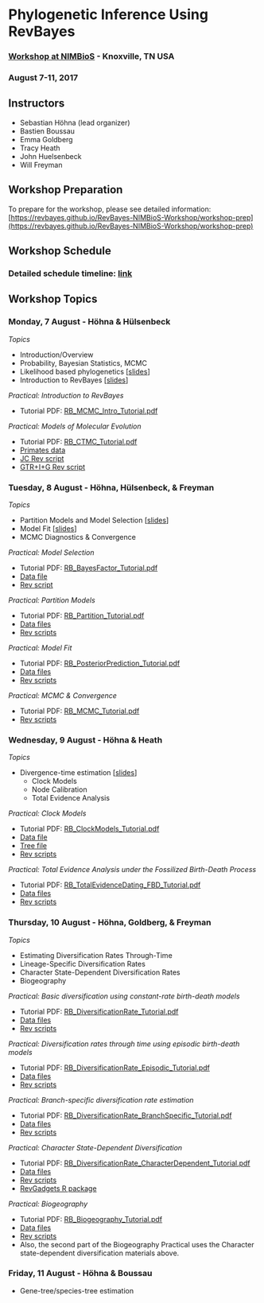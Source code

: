 # Phylogenetic Inference Using RevBayes

### [Workshop at NIMBioS](http://www.nimbios.org/tutorials/revbayes.html) - Knoxville, TN USA
### August 7-11, 2017

## Instructors

* Sebastian Höhna (lead organizer)
* Bastien Boussau
* Emma Goldberg
* Tracy Heath
* John Huelsenbeck
* Will Freyman

## Workshop Preparation

To prepare for the workshop, please see detailed information: [https://revbayes.github.io/RevBayes-NIMBioS-Workshop/workshop-prep](https://revbayes.github.io/RevBayes-NIMBioS-Workshop/workshop-prep)

## Workshop Schedule

### Detailed schedule timeline: [link](https://docs.google.com/spreadsheets/d/1zFW6yIMoHWa6_XHvesCLTyUDE3NuSoqb_ou80a9sA1g/edit#gid=0)

## Workshop Topics

### Monday, 7 August - Höhna & Hülsenbeck

*Topics*

* Introduction/Overview
* Probability, Bayesian Statistics, MCMC
* Likelihood based phylogenetics [[slides](https://github.com/revbayes/RevBayes-NIMBioS-Workshop/blob/master/slides/Huelsenbeck_Aug7_Likelihood_Phylo.pdf)]
* Introduction to RevBayes [[slides](https://github.com/revbayes/RevBayes-NIMBioS-Workshop/blob/master/slides/Hoehna_Aug7_RevBayes_Intro.pdf)]

*Practical: Introduction to RevBayes*

* Tutorial PDF: [RB_MCMC_Intro_Tutorial.pdf](https://github.com/revbayes/revbayes_tutorial/raw/master/tutorial_TeX/RB_MCMC_Intro_Tutorial/RB_MCMC_Intro_Tutorial.pdf)

*Practical: Models of Molecular Evolution*

* Tutorial PDF: [RB_CTMC_Tutorial.pdf](https://github.com/revbayes/revbayes_tutorial/raw/master/tutorial_TeX/RB_CTMC_Tutorial/RB_CTMC_Tutorial.pdf)
* [Primates data](https://raw.githubusercontent.com/revbayes/revbayes_tutorial/master/RB_CTMC_Tutorial/data/primates_and_galeopterus_cytb.nex)
* [JC Rev script](https://raw.githubusercontent.com/revbayes/revbayes_tutorial/master/RB_CTMC_Tutorial/scripts/mcmc_JC.Rev)
* [GTR+I+G Rev script](http://rawgit.com/revbayes/revbayes_tutorial/master/RB_CTMC_Tutorial/scripts/mcmc_GTR_Gamma_Inv.Rev)

### Tuesday, 8 August - Höhna, Hülsenbeck, & Freyman

*Topics*

* Partition Models and Model Selection [[slides](https://github.com/revbayes/RevBayes-NIMBioS-Workshop/blob/master/slides/Hoehna_Aug8_Model_Selection.pdf)]
* Model Fit [[slides](https://github.com/revbayes/RevBayes-NIMBioS-Workshop/blob/master/slides/Hoehna_Aug8_Model_Fit.pdf)]
* MCMC Diagnostics & Convergence

*Practical: Model Selection*

* Tutorial PDF: [RB_BayesFactor_Tutorial.pdf](https://github.com/revbayes/revbayes_tutorial/raw/master/tutorial_TeX/RB_BayesFactor_Tutorial/RB_BayesFactor_Tutorial.pdf)
* [Data file](http://rawgit.com/revbayes/revbayes_tutorial/master/RB_BayesFactor_Tutorial/data/primates_and_galeopterus_cytb.nex)
* [Rev script](http://rawgit.com/revbayes/revbayes_tutorial/master/RB_BayesFactor_Tutorial/scripts/marginal_likelihood_JC.Rev)

*Practical: Partition Models*

* Tutorial PDF: [RB_Partition_Tutorial.pdf](https://github.com/revbayes/revbayes_tutorial/raw/master/tutorial_TeX/RB_Partition_Tutorial/RB_Partition_Tutorial.pdf)
* [Data files](https://github.com/revbayes/revbayes_tutorial/tree/master/RB_Partition_Tutorial/data)
* [Rev scripts](https://github.com/revbayes/revbayes_tutorial/tree/master/RB_Partition_Tutorial/scripts)

*Practical: Model Fit*

* Tutorial PDF: [RB_PosteriorPrediction_Tutorial.pdf](https://github.com/revbayes/revbayes_tutorial/raw/master/tutorial_TeX/RB_PosteriorPrediction_Tutorial/RB_PosteriorPrediction_Tutorial.pdf)
* [Data files](https://github.com/revbayes/revbayes_tutorial/tree/master/RB_PosteriorPrediction_Tutorial/data)
* [Rev scripts](https://github.com/revbayes/revbayes_tutorial/tree/master/RB_PosteriorPrediction_Tutorial/scripts)

*Practical: MCMC & Convergence*

* Tutorial PDF: [RB_MCMC_Tutorial.pdf](https://github.com/revbayes/revbayes_tutorial/raw/master/tutorial_TeX/RB_MCMC_Tutorial/RB_MCMC_Tutorial.pdf) 
* [Rev scripts](https://github.com/revbayes/revbayes_tutorial/tree/master/RB_MCMC_Tutorial/scripts)

### Wednesday, 9 August - Höhna & Heath

*Topics*

* Divergence-time estimation [[slides](https://github.com/revbayes/RevBayes-NIMBioS-Workshop/blob/master/slides/Heath_Aug9_Divergence_Time_Est.pdf)]
    * Clock Models
    * Node Calibration
    * Total Evidence Analysis

*Practical: Clock Models* 

* Tutorial PDF: [RB_ClockModels_Tutorial.pdf](https://github.com/revbayes/revbayes_tutorial/raw/master/tutorial_TeX/RB_ClockModels_Tutorial/RB_ClockModels_Tutorial.pdf)
* [Data file](https://github.com/revbayes/revbayes_tutorial/raw/master/RB_ClockModels_Tutorial/data/bears_irbp.nex)
* [Tree file](https://github.com/revbayes/revbayes_tutorial/raw/master/RB_ClockModels_Tutorial/data/bears_dosReis.tre)
* [Rev scripts](https://github.com/revbayes/revbayes_tutorial/tree/master/RB_ClockModels_Tutorial/scripts)

*Practical: Total Evidence Analysis under the Fossilized Birth-Death Process*

* Tutorial PDF: [RB_TotalEvidenceDating_FBD_Tutorial.pdf](https://github.com/revbayes/revbayes_tutorial/raw/master/tutorial_TeX/RB_TotalEvidenceDating_FBD_Tutorial/RB_TotalEvidenceDating_FBD_Tutorial.pdf)
* [Data files](https://github.com/revbayes/revbayes_tutorial/blob/master/RB_TotalEvidenceDating_FBD_Tutorial/data.zip) 
* [Rev scripts](https://github.com/revbayes/revbayes_tutorial/tree/master/RB_TotalEvidenceDating_FBD_Tutorial/scripts)

### Thursday, 10 August - Höhna, Goldberg, & Freyman

*Topics*

* Estimating Diversification Rates Through-Time
* Lineage-Specific Diversification Rates
* Character State-Dependent Diversification Rates
* Biogeography

*Practical: Basic diversification using constant-rate birth-death models*

* Tutorial PDF: [RB_DiversificationRate_Tutorial.pdf](https://github.com/revbayes/revbayes_tutorial/raw/master/tutorial_TeX/RB_DiversificationRate_Tutorial/RB_DiversificationRate_Tutorial.pdf)
* [Data files](https://raw.githubusercontent.com/revbayes/revbayes_tutorial/master/RB_DiversificationRate_Tutorial/data/primates_springer.tre)
* [Rev scripts](http://rawgit.com/revbayes/revbayes_tutorial/master/RB_DiversificationRate_Tutorial/scripts.zip)

*Practical: Diversification rates through time using episodic birth-death models*

* Tutorial PDF: [RB_DiversificationRate_Episodic_Tutorial.pdf](https://github.com/revbayes/revbayes_tutorial/raw/master/tutorial_TeX/RB_DiversificationRate_Episodic_Tutorial/RB_DiversificationRate_Episodic_Tutorial.pdf)
* [Data files](http://rawgit.com/revbayes/revbayes_tutorial/master/RB_DiversificationRate_Episodic_Tutorial/data/primates_Springer.tre)
* [Rev scripts](http://rawgit.com/revbayes/revbayes_tutorial/master/RB_DiversificationRate_Episodic_Tutorial/scripts.zip)

*Practical: Branch-specific diversification rate estimation*

* Tutorial PDF: [RB_DiversificationRate_BranchSpecific_Tutorial.pdf](https://github.com/revbayes/revbayes_tutorial/raw/master/tutorial_TeX/RB_DiversificationRate_BranchSpecific_Tutorial/RB_DiversificationRate_BranchSpecific_Tutorial.pdf)
* [Data files](http://rawgit.com/revbayes/revbayes_tutorial/master/RB_DiversificationRate_BranchSpecific_Tutorial/data/primates_Springer.tre)
* [Rev scripts](http://rawgit.com/revbayes/revbayes_tutorial/master/RB_DiversificationRate_BranchSpecific_Tutorial/scripts.zip)

*Practical: Character State-Dependent Diversification*

* Tutorial PDF: [RB_DiversificationRate_CharacterDependent_Tutorial.pdf](https://github.com/revbayes/revbayes_tutorial/raw/master/tutorial_TeX/RB_DiversificationRate_CharacterDependent_Tutorial/RB_DiversificationRate_CharacterDependent_Tutorial.pdf)
* [Data files](http://rawgit.com/revbayes/revbayes_tutorial/master/RB_DiversificationRate_CharacterDependent_Tutorial/data.zip)
* [Rev scripts](http://rawgit.com/revbayes/revbayes_tutorial/master/RB_DiversificationRate_CharacterDependent_Tutorial/scripts.zip)
* [RevGadgets R package](https://github.com/revbayes/RevGadgets)

*Practical: Biogeography*

* Tutorial PDF: [RB_Biogeography_Tutorial.pdf](https://github.com/revbayes/revbayes_tutorial/raw/master/tutorial_TeX/RB_Biogeography_Tutorial/RB_Biogeography_Tutorial.pdf)
* [Data files](http://rawgit.com/revbayes/revbayes_tutorial/master/RB_Biogeography_Tutorial/data.zip)
* [Rev scripts](http://rawgit.com/revbayes/revbayes_tutorial/master/RB_Biogeography_Tutorial/scripts.zip)
* Also, the second part of the Biogeography Practical uses the Character state-dependent diversification materials above.

### Friday, 11 August - Höhna & Boussau

* Gene-tree/species-tree estimation

